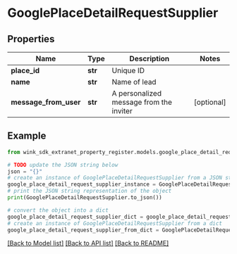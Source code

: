 # GooglePlaceDetailRequestSupplier


## Properties

Name | Type | Description | Notes
------------ | ------------- | ------------- | -------------
**place_id** | **str** | Unique ID | 
**name** | **str** | Name of lead | 
**message_from_user** | **str** | A personalized message from the inviter | [optional] 

## Example

```python
from wink_sdk_extranet_property_register.models.google_place_detail_request_supplier import GooglePlaceDetailRequestSupplier

# TODO update the JSON string below
json = "{}"
# create an instance of GooglePlaceDetailRequestSupplier from a JSON string
google_place_detail_request_supplier_instance = GooglePlaceDetailRequestSupplier.from_json(json)
# print the JSON string representation of the object
print(GooglePlaceDetailRequestSupplier.to_json())

# convert the object into a dict
google_place_detail_request_supplier_dict = google_place_detail_request_supplier_instance.to_dict()
# create an instance of GooglePlaceDetailRequestSupplier from a dict
google_place_detail_request_supplier_from_dict = GooglePlaceDetailRequestSupplier.from_dict(google_place_detail_request_supplier_dict)
```
[[Back to Model list]](../README.md#documentation-for-models) [[Back to API list]](../README.md#documentation-for-api-endpoints) [[Back to README]](../README.md)


